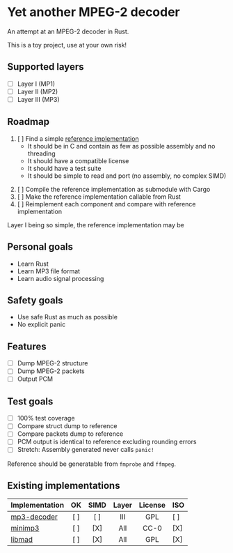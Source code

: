 # Yet another MPEG-2 decoder
An attempt at an MPEG-2 decoder in Rust.

This is a toy project, use at your own risk!

## Supported layers
 - [ ] Layer I (MP1)
 - [ ] Layer II (MP2)
 - [ ] Layer III (MP3)

## Roadmap
 1) [ ] Find a simple [reference implementation](#existing-implementations)
      + It should be in C and contain as few as possible assembly and no threading
      + It should have a compatible license
      + It should have a test suite
      + It should be simple to read and port (no assembly, no complex SIMD)
 2. [ ] Compile the reference implementation as submodule with Cargo
 3. [ ] Make the reference implementation callable from Rust
 4. [ ] Reimplement each component and compare with reference implementation

Layer I being so simple, the reference implementation may be 

## Personal goals
 - Learn Rust
 - Learn MP3 file format
 - Learn audio signal processing
 
## Safety goals
 - Use safe Rust as much as possible
 - No explicit panic
 
## Features
 - [ ] Dump MPEG-2 structure
 - [ ] Dump MPEG-2 packets
 - [ ] Output PCM
  
## Test goals
 - [ ] 100% test coverage
 - [ ] Compare struct dump to reference
 - [ ] Compare packets dump to reference
 - [ ] PCM output is identical to reference excluding rounding errors
 - [ ] Stretch: Assembly generated never calls `panic!`
 
 Reference should be generatable from `fmprobe` and `ffmpeg`.

 
## Existing implementations

    
| Implementation   | OK  | SIMD | Layer | License | ISO |
| ---------------- |:---:|:----:|:-----:|:-------:|:----|
| [mp3-decoder]    | [ ] | [ ]  |  III  |  GPL    | [ ] |
| [minimp3]        | [ ] | [X]  |  All  |  CC-0   | [X] |
| [libmad]         | [ ] | [X]  |  All  |  GPL    | [X] |


[mp3-decoder]: https://github.com/FlorisCreyf/mp3-decoder
[minimp3]: https://github.com/lieff/minimp3
[libmad]: https://github.com/markjeee/libmad

